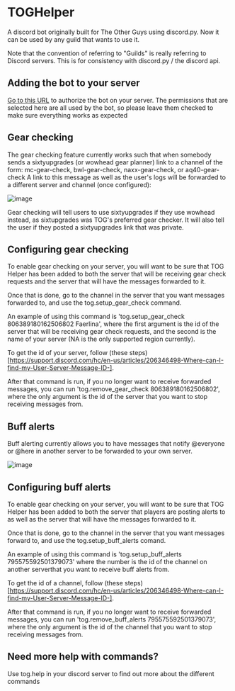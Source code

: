 # TOGHelper

A discord bot originally built for The Other Guys using discord.py. Now it can be used by any guild that wants to use it.

Note that the convention of referring to "Guilds" is really referring to Discord servers. This is for consistency with discord.py / the discord api.

## Adding the bot to your server
[Go to this URL](https://discord.com/api/oauth2/authorize?client_id=822262145412628521&permissions=199808&scope=bot) to authorize the bot on your server. The permissions that are selected here are all used by the bot, so please leave them checked to make sure everything works as expected

## Gear checking
The gear checking feature currently works such that when somebody sends a sixtyupgrades (or wowhead gear planner) link to a channel of the form:
mc-gear-check, bwl-gear-check, naxx-gear-check, or aq40-gear-check
A link to this message as well as the user's logs will be forwarded to a different server and channel (once configured):

![image](https://user-images.githubusercontent.com/5596048/114349371-a8e68000-9b1c-11eb-9c15-8a1276ab20cc.png)


Gear checking will tell users to use sixtyupgrades if they use wowhead instead, as sixtupgrades was TOG's preferred gear checker. It will also tell the user if they posted a sixtyupgrades link that was private.

## Configuring gear checking
To enable gear checking on your server, you will want to be sure that TOG Helper has been added to both the server that will be receiving gear check requests and the server that will have the messages forwarded to it.

Once that is done, go to the channel in the server that you want messages forwarded to, and use the tog.setup_gear_check command.

An example of using this command is 'tog.setup_gear_check 806389180162506802 Faerlina', where the first argument is the id of the server that will be receiving gear check requests, and the second is the name of your server (NA is the only supported region currently).

To get the id of your server, follow (these steps) [https://support.discord.com/hc/en-us/articles/206346498-Where-can-I-find-my-User-Server-Message-ID-].

After that command is run, if you no longer want to receive forwarded messages, you can run 'tog.remove_gear_check 806389180162506802', where the only argument is the id of the server that you want to stop receiving messages from.

## Buff alerts
Buff alerting currently allows you to have messages that notify @everyone or @here in another server to be forwarded to your own server.

![image](https://user-images.githubusercontent.com/5596048/114350177-b6503a00-9b1d-11eb-838d-6d5a63ccea87.png)


## Configuring buff alerts
To enable gear checking on your server, you will want to be sure that TOG Helper has been added to both the server that players are posting alerts to as well as the server that will have the messages forwarded to it.

Once that is done, go to the channel in the server that you want messages forward to, and use the tog.setup_buff_alerts comand.

An example of using this command is 'tog.setup_buff_alerts 795575592501379073' where the number is the id of the channel on another serverthat you want to receive buff alerts from.

To get the id of a channel, follow (these steps) [https://support.discord.com/hc/en-us/articles/206346498-Where-can-I-find-my-User-Server-Message-ID-].

After that command is run, if you no longer want to receive forwarded messages, you can run 'tog.remove_buff_alerts 795575592501379073', where the only argument is the id of the channel that you want to stop receiving messages from.



## Need more help with commands?
Use tog.help in your discord server to find out more about the different commands
